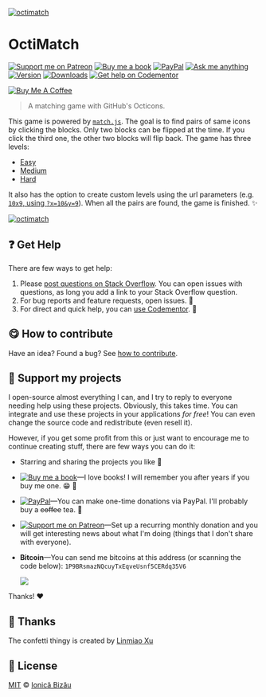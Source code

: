 <!-- Please do not edit this file. Edit the `blah` field in the `package.json` instead. If in doubt, open an issue. -->








[![octimatch](http://i.imgur.com/eLKWNj0.png)](http://ionicabizau.github.io/OctiMatch)











# OctiMatch

 [![Support me on Patreon][badge_patreon]][patreon] [![Buy me a book][badge_amazon]][amazon] [![PayPal][badge_paypal_donate]][paypal-donations] [![Ask me anything](https://img.shields.io/badge/ask%20me-anything-1abc9c.svg)](https://github.com/IonicaBizau/ama) [![Version](https://img.shields.io/npm/v/octimatch.svg)](https://www.npmjs.com/package/octimatch) [![Downloads](https://img.shields.io/npm/dt/octimatch.svg)](https://www.npmjs.com/package/octimatch) [![Get help on Codementor](https://cdn.codementor.io/badges/get_help_github.svg)](https://www.codementor.io/johnnyb?utm_source=github&utm_medium=button&utm_term=johnnyb&utm_campaign=github)

<a href="https://www.buymeacoffee.com/H96WwChMy" target="_blank"><img src="https://www.buymeacoffee.com/assets/img/custom_images/yellow_img.png" alt="Buy Me A Coffee"></a>







> A matching game with GitHub's Octicons.






This game is powered by [`match.js`](https://github.com/IonicaBizau/match.js). The goal is to find pairs of same icons by clicking the blocks. Only two blocks can be flipped at the time. If you click the third one, the other two blocks will flip back. The game has three levels:

 - [Easy](http://ionicabizau.github.com/OctiMatch?skill=easy)
 - [Medium](http://ionicabizau.github.com/OctiMatch?skill=medium)
 - [Hard](http://ionicabizau.github.com/OctiMatch?skill=hard)


It also has the option to create custom levels using the url parameters (e.g. [`10x9`, using `?x=10&y=9`](http://ionicabizau.github.com/OctiMatch?x=10&y=9)). When all the pairs are found, the game is finished. :sparkles:







[![octimatch](http://i.imgur.com/rA9jvwp.png)](http://ionicabizau.github.io/OctiMatch)


























## :question: Get Help

There are few ways to get help:



 1. Please [post questions on Stack Overflow](https://stackoverflow.com/questions/ask). You can open issues with questions, as long you add a link to your Stack Overflow question.
 2. For bug reports and feature requests, open issues. :bug:
 3. For direct and quick help, you can [use Codementor](https://www.codementor.io/johnnyb). :rocket:
















## :yum: How to contribute
Have an idea? Found a bug? See [how to contribute][contributing].


## :sparkling_heart: Support my projects
I open-source almost everything I can, and I try to reply to everyone needing help using these projects. Obviously,
this takes time. You can integrate and use these projects in your applications *for free*! You can even change the source code and redistribute (even resell it).

However, if you get some profit from this or just want to encourage me to continue creating stuff, there are few ways you can do it:


 - Starring and sharing the projects you like :rocket:
 - [![Buy me a book][badge_amazon]][amazon]—I love books! I will remember you after years if you buy me one. :grin: :book:
 - [![PayPal][badge_paypal]][paypal-donations]—You can make one-time donations via PayPal. I'll probably buy a ~~coffee~~ tea. :tea:
 - [![Support me on Patreon][badge_patreon]][patreon]—Set up a recurring monthly donation and you will get interesting news about what I'm doing (things that I don't share with everyone).
 - **Bitcoin**—You can send me bitcoins at this address (or scanning the code below): `1P9BRsmazNQcuyTxEqveUsnf5CERdq35V6`

    ![](https://i.imgur.com/z6OQI95.png)


Thanks! :heart:









## :cake: Thanks
The confetti thingy is created by [Linmiao Xu](http://codepen.io/linrock/pen/Amdhr)
















## :scroll: License

[MIT][license] © [Ionică Bizău][website]






[license]: /LICENSE
[website]: https://ionicabizau.net
[contributing]: /CONTRIBUTING.md
[docs]: /DOCUMENTATION.md
[badge_patreon]: https://ionicabizau.github.io/badges/patreon.svg
[badge_amazon]: https://ionicabizau.github.io/badges/amazon.svg
[badge_paypal]: https://ionicabizau.github.io/badges/paypal.svg
[badge_paypal_donate]: https://ionicabizau.github.io/badges/paypal_donate.svg
[patreon]: https://www.patreon.com/ionicabizau
[amazon]: http://amzn.eu/hRo9sIZ
[paypal-donations]: https://www.paypal.com/cgi-bin/webscr?cmd=_s-xclick&hosted_button_id=RVXDDLKKLQRJW
